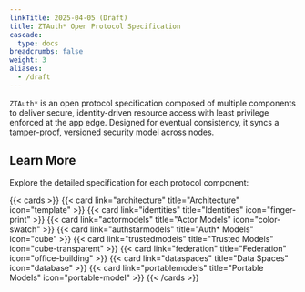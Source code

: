 ```yaml
---
linkTitle: 2025-04-05 (Draft)
title: ZTAuth* Open Protocol Specification
cascade:
  type: docs
breadcrumbs: false
weight: 3
aliases:
  - /draft
---
```


`ZTAuth*`  is an open protocol specification composed of multiple components to deliver secure, identity-driven resource access with least privilege enforced at the app edge. Designed for eventual consistency, it syncs a tamper-proof, versioned security model across nodes.

## Learn More

Explore the detailed specification for each protocol component:

{{< cards >}} {{< card link="architecture" title="Architecture" icon="template" >}}
{{< card link="identities" title="Identities" icon="finger-print" >}}
{{< card link="actormodels" title="Actor Models" icon="color-swatch" >}}
{{< card link="authstarmodels" title="Auth* Models" icon="cube" >}}
{{< card link="trustedmodels" title="Trusted Models" icon="cube-transparent" >}}
{{< card link="federation" title="Federation" icon="office-building" >}}
{{< card link="dataspaces" title="Data Spaces" icon="database" >}}
{{< card link="portablemodels" title="Portable Models" icon="portable-model" >}}
{{< /cards >}}
